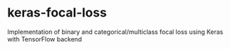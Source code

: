 # keras-focal-loss
Implementation of binary and categorical/multiclass focal loss using Keras with TensorFlow backend
